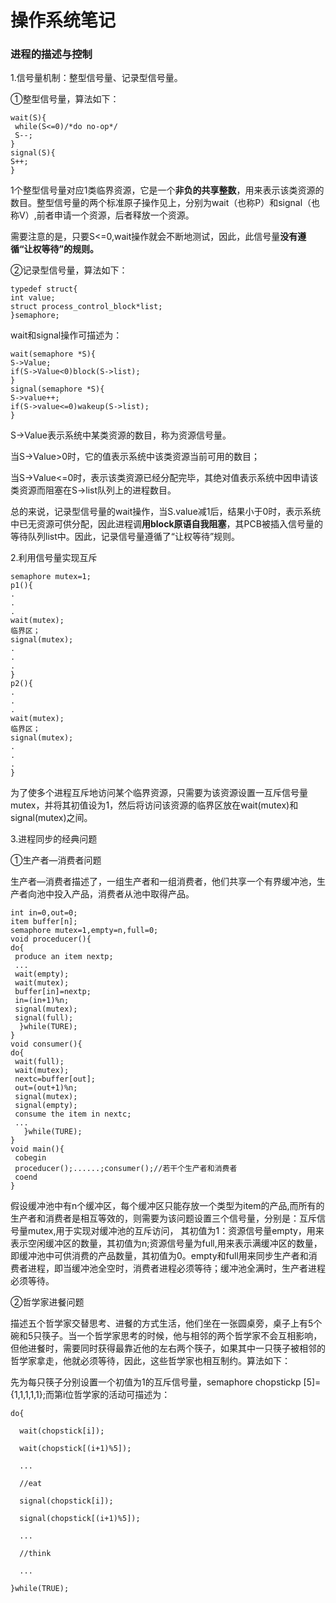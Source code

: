 # 操作系统笔记

### 进程的描述与控制

1.信号量机制：整型信号量、记录型信号量。

①整型信号量，算法如下：

```
wait(S){
 while(S<=0)/*do no-op*/
 S--;
}
signal(S){
S++;
}
```

1个整型信号量对应1类临界资源，它是一个**非负的共享整数**，用来表示该类资源的数目。整型信号量的两个标准原子操作见上，分别为wait（也称P）和signal（也称V）,前者申请一个资源，后者释放一个资源。

需要注意的是，只要S<=0,wait操作就会不断地测试，因此，此信号量**没有遵循“让权等待”的规则。**

②记录型信号量，算法如下：

```
typedef struct{
int value;
struct process_control_block*list;
}semaphore;
```

wait和signal操作可描述为：

```
wait(semaphore *S){
S->Value;
if(S->Value<0)block(S->list);
}
signal(semaphore *S){
S->value++;
if(S->value<=0)wakeup(S->list);
}
```

S->Value表示系统中某类资源的数目，称为资源信号量。

当S->Value>0时，它的值表示系统中该类资源当前可用的数目；

当S->Value<=0时，表示该类资源已经分配完毕，其绝对值表示系统中因申请该类资源而阻塞在S->list队列上的进程数目。

总的来说，记录型信号量的wait操作，当S.value减1后，结果小于0时，表示系统中已无资源可供分配，因此进程调**用block原语自我阻塞**，其PCB被插入信号量的等待队列list中。因此，记录信号量遵循了“让权等待”规则。

2.利用信号量实现互斥

```
semaphore mutex=1;
p1(){                      
.
.
.
wait(mutex);
临界区；
signal(mutex);
.
.
.
}
p2(){                      
.
.
.
wait(mutex);
临界区；
signal(mutex);
.
.
.
}
```

为了使多个进程互斥地访问某个临界资源，只需要为该资源设置一互斥信号量mutex，并将其初值设为1，然后将访问该资源的临界区放在wait(mutex)和signal(mutex)之间。

3.进程同步的经典问题

①生产者—消费者问题

生产者—消费者描述了，一组生产者和一组消费者，他们共享一个有界缓冲池，生产者向池中投入产品，消费者从池中取得产品。

```
int in=0,out=0;
item buffer[n];
semaphore mutex=1,empty=n,full=0;
void proceducer(){
do{
 produce an item nextp;
 ...
 wait(empty);
 wait(mutex);
 buffer[in]=nextp;
 in=(in+1)%n;
 signal(mutex);
 signal(full);
  }while(TURE);
}
void consumer(){
do{
 wait(full);
 wait(mutex);
 nextc=buffer[out];
 out=(out+1)%n;
 signal(mutex);
 signal(empty);
 consume the item in nextc;
 ...
   }while(TURE);
}
void main(){
 cobegin
 proceducer();......;consumer();//若干个生产者和消费者
 coend
}
```

假设缓冲池中有n个缓冲区，每个缓冲区只能存放一个类型为item的产品,而所有的生产者和消费者是相互等效的，则需要为该问题设置三个信号量，分别是：互斥信号量mutex,用于实现对缓冲池的互斥访问， 其初值为1：资源信号量empty，用来表示空闲缓冲区的数量，其初值为n;资源信号量为full,用来表示满缓冲区的数量，即缓冲池中可供消费的产品数量，其初值为0。empty和full用来同步生产者和消费者进程，即当缓冲池全空时，消费者进程必须等待；缓冲池全满时，生产者进程必须等待。

②哲学家进餐问题

描述五个哲学家交替思考、进餐的方式生活，他们坐在一张圆桌旁，桌子上有5个碗和5只筷子。当一个哲学家思考的时候，他与相邻的两个哲学家不会互相影响，但他进餐时，需要同时获得最靠近他的左右两个筷子，如果其中一只筷子被相邻的哲学家拿走，他就必须等待，因此，这些哲学家也相互制约。算法如下：

先为每只筷子分别设置一个初值为1的互斥信号量，semaphore chopstickp [5]={1,1,1,1,1};而第i位哲学家的活动可描述为：

```
do{

  wait(chopstick[i]);

  wait(chopstick[(i+1)%5]);

  ...

  //eat

  signal(chopstick[i]);

  signal(chopstick[(i+1)%5]);

  ...

  //think

  ...

}while(TRUE);
```

